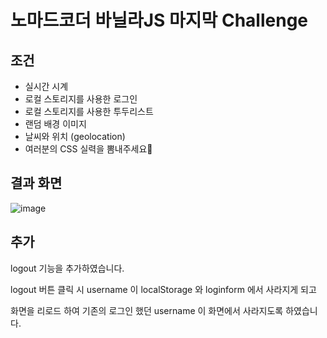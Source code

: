 # 노마드코더 바닐라JS 마지막 Challenge

## 조건
- 실시간 시계
- 로컬 스토리지를 사용한 로그인
- 로컬 스토리지를 사용한 투두리스트
- 랜덤 배경 이미지
- 날씨와 위치 (geolocation)
- 여러분의 CSS 실력을 뽐내주세요💖

## 결과 화면
![image](https://github.com/sw801733/sw801733.github.io/assets/84767822/43588a24-bebc-4fcb-a316-d77f0a1c69c4)



## 추가
logout 기능을 추가하였습니다.

logout 버튼 클릭 시 username 이 localStorage 와 loginform 에서 사라지게 되고

화면을 리로드 하여 기존의 로그인 했던 username 이 화면에서 사라지도록 하였습니다.

